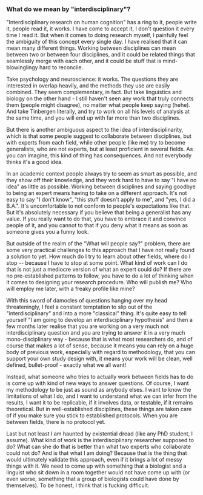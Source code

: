 ### What do we mean by "interdisciplinary"?

"Interdisciplinary research on human cognition" has a ring to it, people write it, people read it, it works. I have come to accept it, I don't question it every time I read it. But when it comes to doing research myself, I painfully feel the ambiguity of this concept every single day. I have realised that it can mean many different things. Working between disciplines can mean between two or between four disciplines, and it could be related things that seamlessly merge with each other, and it could be stuff that is mind-blowinglingy hard to reconcile. 

Take psychology and neuroscience: it works. The questions they are interested in overlap heavily, and the methods they use are easily combined. They seem complementary, in fact. But take linguistics and biology on the other hand - I still haven't seen any work that truly connects them (people might disagree), no matter what people keep saying (hehe). And take Tinbergen literally, and try to work on all his levels of analysis at the same time, and you will end up with far more than two disciplines. 

But there is another ambiguous aspect to the idea of interdisciplinarity, which is that some people suggest to collaborate between disciplines, but with experts from each field, while other people (like me) try to become generalists, who are not experts, but at least proficient in several fields. As you can imagine, this kind of thing has consequences. And not everybody thinks it's a good idea. 

In an academic context people always try to seem as smart as possible, and they show off their knowledge, and they work hard to have to say "I have no idea" as little as possible. Working between disciplines and saying goodbye to being an expert means having to take on a different approach. It's not easy to say "I don't know", "this stuff doesn't apply to me", and "yes, I did a B.A.". It's uncomfortable to not conform to people's expectations like that. But it's absolutely necessary if you believe that being a generalist has any value. If you really want to do that, you have to embrace it and convince people of it, and you cannot to that if you deny what it means as soon as someone gives you a funny look.

But outside of the realm of the "What will people say?" problem, there are some very practical challenges to this approach that I have not really found a solution to yet. How much do I try to learn about other fields, where do I stop -- because I have to stop at some point. What kind of work can I do that is not just a mediocre version of what an expert could do? If there are no pre-established patterns to follow, you have to do a lot of thinking when it comes to designing your research procedure. Who will publish me? Who will employ me later, with a freaky profile like mine? 

With this sword of damocles of questions hanging over my head threateningly, I feel a constant temptation to slip out of the "interdisciplinary" and into a more "classical" thing. It's quite easy to tell yourself "I am going to develop an interdisciplinary hypothesis" and then a few months later realise that you are working on a very much not interdisciplinary question and you are trying to answer it in a very much mono-disciplinary way - because that is what most researchers do, and of course that makes a lot of sense, because it means you can rely on a huge body of previous work, especially with regard to methodology, that you can support your own study design with, it means your work will be clean, well defined, bullet-proof - exactly what we all want! 

Instead, what someone who tries to actually work between fields has to do is come up with kind of new ways to answer questions. Of course, I want my methodology to be just as sound as anybody elses. I want to know the limitations of what I do, and I want to understand what we can infer from the results, I want it to be replicable, if it involves data, or testable, if it remains theoretical. But in well-established disciplines, these things are taken care of if you make sure you stick to established protocols. When you are between fields, there is no protocol yet. 

Last but not least I am haunted by existential dread (like any PhD student, I assume). What kind of work is the interdisciplinary researcher supposed to do? What can she do that is better than what two experts who collaborate could not do? And is that what I am doing? Because that is the thing that would ultimately validate this approach, even if it brings a lot of messy things with it. We need to come up with something that a biologist and a linguist who sit down in a room together would not have come up with (or even worse, something that a group of biologists could have done by themselves). To be honest, I think that is fucking difficult. 